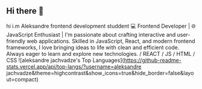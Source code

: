 ## Hi there 👋

hi i.m Aleksandre frontend development studdent 💻 Frontend Developer | 🌐 JavaScript Enthusiast |
I'm passionate about crafting interactive and user-friendly web applications. Skilled in JavaScript, React, and modern frontend frameworks, I love bringing ideas to life with clean and efficient code. Always eager to learn and explore new technologies.
/ REACT / JS / HTML / CSS 
![aleksandre jachvadze's Top Languages](https://github-readme-stats.vercel.app/api/top-langs/?username=aleksandre jachvadze&theme=highcontrast&show_icons=true&hide_border=false&layout=compact)
